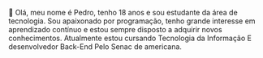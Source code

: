 👋 Olá, meu nome é Pedro, tenho 18 anos e sou estudante da área de tecnologia.
Sou apaixonado por programação, tenho grande interesse em aprendizado contínuo e estou sempre disposto a adquirir novos conhecimentos.
 Atualmente estou cursando Tecnologia da Informação E desenvolvedor Back-End Pelo Senac de americana.
